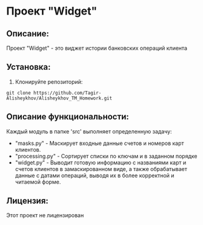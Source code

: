 # Проект "Widget"

## Описание:

Проект "Widget" - это виджет истории банковских операций клиента

## Установка:

1. Клонируйте репозиторий:
```
git clone https://github.com/Tagir-Alisheykhov/Alisheykhov_TM_Homework.git
```

## Описание функциональности:
Каждый модуль в папке 'src' выполняет определенную задачу:
- "masks.py" - Маскирует входные данные счетов и номеров карт клиентов.
- "processing.py" - Сортирует списки по ключам и в заданном порядке
- "widget.py" - Выводит готовую информацию с названиями карт и счетов клиентов в замаскированном виде, 
а также обрабатывает данные с датами операций, выводя их в более корректной и читаемой форме.

## Лицензия:

Этот проект не лицензирован